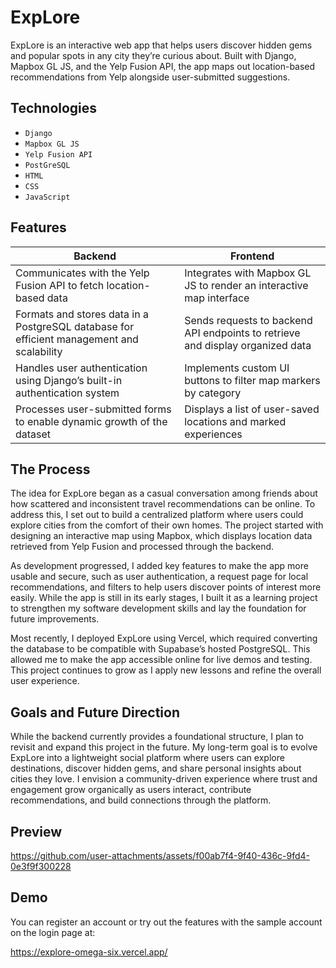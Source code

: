 # ExpLore

ExpLore is an interactive web app that helps users discover hidden gems and popular spots in any city they’re curious about. Built with Django, Mapbox GL JS, and the Yelp Fusion API, the app maps out location-based recommendations from Yelp alongside user-submitted suggestions.

## Technologies

- `Django`
- `Mapbox GL JS`
- `Yelp Fusion API`
- `PostGreSQL`
- `HTML`
- `CSS`
- `JavaScript`

## Features

Backend | Frontend
--------|-------- 
Communicates with the Yelp Fusion API to fetch location-based data | Integrates with Mapbox GL JS to render an interactive map interface
Formats and stores data in a PostgreSQL database for efficient management and scalability | Sends requests to backend API endpoints to retrieve and display organized data
Handles user authentication using Django’s built-in authentication system | Implements custom UI buttons to filter map markers by category
Processes user-submitted forms to enable dynamic growth of the dataset | Displays a list of user-saved locations and marked experiences
 
## The Process

The idea for ExpLore began as a casual conversation among friends about how scattered and inconsistent travel recommendations can be online. To address this, I set out to build a centralized platform where users could explore cities from the comfort of their own homes. The project started with designing an interactive map using Mapbox, which displays location data retrieved from Yelp Fusion and processed through the backend.

As development progressed, I added key features to make the app more usable and secure, such as user authentication, a request page for local recommendations, and filters to help users discover points of interest more easily. While the app is still in its early stages, I built it as a learning project to strengthen my software development skills and lay the foundation for future improvements.

Most recently, I deployed ExpLore using Vercel, which required converting the database to be compatible with Supabase’s hosted PostgreSQL. This allowed me to make the app accessible online for live demos and testing. This project continues to grow as I apply new lessons and refine the overall user experience.

## Goals and Future Direction

While the backend currently provides a foundational structure, I plan to revisit and expand this project in the future. My long-term goal is to evolve ExpLore into a lightweight social platform where users can explore destinations, discover hidden gems, and share personal insights about cities they love. I envision a community-driven experience where trust and engagement grow organically as users interact, contribute recommendations, and build connections through the platform.

## Preview

https://github.com/user-attachments/assets/f00ab7f4-9f40-436c-9fd4-0e3f9f300228

## Demo 

You can register an account or try out the features with the sample account on the login page at:

https://explore-omega-six.vercel.app/
